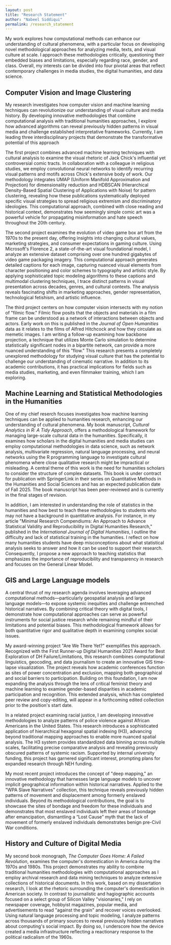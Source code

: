 ```yaml
---
layout: post
title: "Research Statement"
author: "Nabeel Siddiqui"
permalink: /research_statement
---
```


My work explores how computational methods can enhance our understanding of cultural phenomena, with a particular focus on developing novel methodological approaches for analyzing media, texts, and visual culture at scale. I approach these methodologies critically, questioning their embedded biases and limitations, especially regarding race, gender, and class. Overall, my interests can be divided into four pivotal areas that reflect contemporary challenges in media studies, the digital humanities, and data science.

## Computer Vision and Image Clustering

My research investigates how computer vision and machine learning techniques can revolutionize our understanding of visual culture and media history. By developing innovative methodologies that combine computational analysis with traditional humanities approaches, I explore how advanced algorithms can reveal previously hidden patterns in visual media and challenge established interpretative frameworks. Currently, I am leading three interdisciplinary projects that demonstrate the transformative potential of this approach 

The first project combines advanced machine learning techniques with cultural analysis to examine the visual rhetoric of Jack Chick's influential yet controversial comic tracts. In collaboration with a colleague in religious studies, we employ convolutional neural networks to identify recurring visual patterns and motifs across Chick's extensive body of work. Our methodology integrates UMAP (Uniform Manifold Approximation and Projection) for dimensionality reduction and HDBSCAN (Hierarchical Density-Based Spatial Clustering of Applications with Noise) for pattern clustering, revealing how these publications systematically deployed specific visual strategies to spread religious extremism and discriminatory ideologies. This computational approach, combined with close reading and historical context, demonstrates how seemingly simple comic art was a powerful vehicle for propagating misinformation and hate speech throughout the 20th century.

The second project examines the evolution of video game box art from the 1970s to the present day, offering insights into changing cultural values, marketing strategies, and consumer expectations in gaming culture. Using Microsoft's Florence 2, a state-of-the-art visual foundational model, I analyze an extensive dataset comprising over one hundred gigabytes of video game packaging imagery. This computational approach generates detailed captions for each image, capturing nuanced visual elements from character positioning and color schemes to typography and artistic style. By applying sophisticated topic modeling algorithms to these captions and multimodal clustering techniques, I trace distinct patterns in visual presentation across decades, genres, and cultural contexts. The analysis reveals fascinating shifts in marketing approaches, gender representation, technological fetishism, and artistic influence. 

The third project centers on how computer vision intersects with my notion of "filmic flow." Filmic flow posits that the objects and materials in a film frame can be understood as a network of interactions between objects and actors. Early work on this is published in the *Journal of Open Humanities* data as it relates to the films of Alfred Hitchcock and how they circulate as memetic images. I am writing a follow-up examining how backbone projection, a technique that utilizes Monte Carlo simulation to determine statistically significant nodes in a bipartite network, can provide a more nuanced understanding of this "flow." This research presents a completely unexplored methodology for studying visual culture that has the potential to challenge our understanding of cinematic narrative. In addition to its academic contributions, it has practical implications for fields such as media studies, marketing, and even filmmaker training, which I am exploring.

## Machine Learning and Statistical Methodologies in the Humanities

One of my chief reserch focuses investigates how machine learning techniques can be applied to humanities research, enhancing our understanding of cultural phenomena. My book manuscript, *Cultural Analytics in R: A Tidy Approach*, offers a methodological framework for managing large-scale cultural data in the humanities. Specifically, it examines how scholars in the digital humanities and media studies can employ computational methodologies in data science, such as network analysis, multivariate regression, natural language processing, and neural networks using the R programming language to investigate cultural phenomena where close qualitative research might be impractical or misleading. A central theme of this work is the need for humanities scholars to consider the structure of complex datasets. This book is under contract for publication with SpringerLink in their series on Quantitative Methods in the Humanities and Social Sciences and has an expected publication date of Fall 2025. The book manuscript has been peer-reviewed and is currently in the final stages of revision.

In addition, I am interested in understanding the role of statistics in the humanities and how best to teach these methodologies to students who may not have a background in quantitative analysis. For instance, in my article "Minimal Research Compendiums: An Approach to Advance Statistical Validity and Reproducibility in Digital Humanities Research," published in the *International Journal of Digital Humanities*, I outline the difficulty and lack of statistical training in the humanities. I reflect on how many humanities students have deep misconceptions about what statistical analysis seeks to answer and how it can be used to support their research. Consequently, I propose a new approach to teaching statistics that emphasizes the importance of reproducibility and transparency in research and focuses on the General Linear Model.



## GIS and Large Language models

A central thrust of my research agenda involves leveraging advanced computational methods—particularly geospatial analysis and large language models—to expose systemic inequities and challenge entrenched historical narratives. By combining critical theory with digital tools, I demonstrate how computational approaches can serve as powerful instruments for social justice research while remaining mindful of their limitations and potential biases. This methodological framework allows for both quantitative rigor and qualitative depth in examining complex social issues.

My award-winning project "Are We There Yet?" exemplifies this approach. Recognized with the First Runner-up Digital Humanities 2021 Award for Best Exploration of DH Failure/Limitations, this research combines computational linguistics, geocoding, and data journalism to create an innovative GIS time-lapse visualization. The project reveals how academic conferences function as sites of power concentration and exclusion, mapping both geographical and social barriers to participation. Building on this foundation, I am now expanding the analysis through the lens of critical feminist theory and machine learning to examine gender-based disparities in academic participation and recognition. This extended analysis, which has completed peer review and copy-editing, will appear in a forthcoming edited collection prior to the position's start date.

In a related project examining racial justice, I am developing innovative methodologies to analyze patterns of police violence against African Americans in the United States. This research introduces a sophisticated application of hierarchical hexagonal spatial indexing (H3), advancing beyond traditional mapping approaches to enable more nuanced spatial analysis. The H3 system provides standardized data binning across multiple scales, facilitating precise comparative analysis and revealing previously obscured patterns of systemic racism. Supported by internal university funding, this project has garnered significant interest, prompting plans for expanded research through NEH funding.

My most recent project introduces the concept of "deep mapping," an innovative methodology that harnesses large language models to uncover implicit geographical information within historical narratives. Applied to the "WPA Slave Narratives" collection, this technique reveals previously hidden patterns of movement and displacement among formerly enslaved individuals. Beyond its methodological contributions, the goal is to showcase the sites of bondage and freedom for these individuals and demonstrates that most enslaved individuals left their areas of bondage after emancipation, dismantling a “Lost Cause” myth that the lack of movement of formerly enslaved individuals demonstrates benign pre-Civil War conditions. 

## History and Culture of Digital Media

My second book monograph, *The Computer Goes Home: A Failed Revolution*, examines the computer's domestication in America during the 1970s and 1980s. This project demonstrates my ability to combine traditional humanities methodologies with computational approaches as I employ archival research and data mining techniques to analyze extensive collections of historical documents. In this work, based on my dissertation research, I look at the rhetoric surrounding the computer's domestication in American society. In contrast to journalistic and hagiographic accounts focused on a select group of Silicon Valley "visionaries," I rely on newspaper coverage, hobbyist magazines, popular media, and advertisements to read "against the grain" and recover voices overlooked. Using natural language processing and topic modeling, I analyze patterns across thousands of primary sources to reveal previously hidden narratives about computing's social impact. By doing so, I underscore how the device created a media infrastructure reflecting a reactionary response to the political radicalism of the 1960s. 
